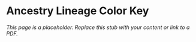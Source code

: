 #    Ancestry Lineage Color Key

_This page is a placeholder. Replace this stub with your content or link to a PDF._
